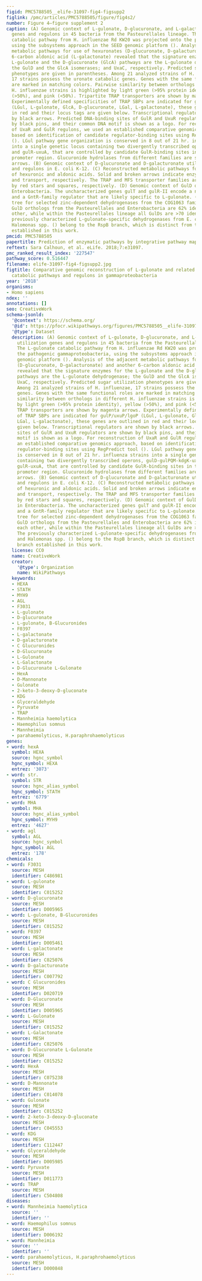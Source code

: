 ```yaml
---
figid: PMC5788505__elife-31097-fig4-figsupp2
figlink: /pmc/articles/PMC5788505/figure/fig4s2/
number: Figure 4—figure supplement 2
caption: (A) Genomic context of L-gulonate, D-glucuronate, and L-galactonate utilization
  genes and regulons in 45 bacteria from the Pasteurellales lineage. The L-gulonate
  catabolic pathway from H. influenzae Rd KW20 was projected onto the pathogenic gammaproteobacteria,
  using the subsystems approach in the SEED genomic platform (). Analysis of the adjacent
  metabolic pathways for use of hexuronates (D-glucuronate, D-galacturonate) and another
  6-carbon aldonic acid (L-galactonate) revealed that the signature enzymes for the
  L-gulonate and the D-glucuronate (GlcA) pathways are the L-gulonate dehydrogenase;
  the GulD and the GlcA isomerases; and UxaC, respectively. Predicted sugar utilization
  phenotypes are given in parentheses. Among 21 analyzed strains of H. influenzae,
  17 strains possess the uronate catabolic genes. Genes with the same functional roles
  are marked in matching colors. Pairwise similarity between orthologs in different
  H. influenzae strains is highlighted by light green (>95% protein identity), yellow
  (>50%), and pink (<50%). Tripartite TRAP transporters are shown by magenta arrows.
  Experimentally defined specificities of TRAP SBPs are indicated for gulP/uxuP/lgoP
  (LGul, L-gulonate, GlcA, D-glucuronate, LGal, L-galactonate), these genes are outlined
  in red and their locus tags are given below. Transcriptional regulators are shown
  by black arrows. Predicted DNA-binding sites of GulR and UxuR regulators are shown
  by black pins, and their common DNA motif is shown as a logo. For reconstruction
  of UxaR and GulR regulons, we used an established comparative genomics approach,
  based on identification of candidate regulator-binding sites using RegPredict tool
  (). LGul pathway gene organization is conserved in 8 out of 21 hr. influenza strains
  into a single genetic locus containing two divergently transcribed operons, gulD-gulPQM-kdgK-uxuB-kdgA
  and gulR-uxuA, that are controlled by candidate GulR-binding sites in their common
  promoter region. Glucuronide hydrolases from different families are shown by white
  arrows. (B) Genomic context of D-glucuronate and D-galacturonate utilization genes
  and regulons in E. coli K-12. (C) Reconstructed metabolic pathways for utilization
  of hexuronic and aldonic acids. Solid and broken arrows indicate enzymatic reactions
  and transport, respectively. The TRAP and MFS transporter families are indicated
  by red stars and squares, respectively. (D) Genomic context of GulD orthologs in
  Enterobacteria. The uncharacterized genes gulT and gulR-II encode a novel MFS-transporter
  and a GntR-family regulator that are likely specific to L-gulonate. (E) Phylogenetic
  tree for selected zinc-dependent dehydrogenases from the COG1063 family. The analyzed
  GulD orthologs from the Pasteurellales and Enterobacteria are 62% identical to each
  other, while within the Pasteurellales lineage all GulDs are >70 identical. The
  previously characterized L-gulonate-specific dehydrogenases from E. coli K-12 and
  Halomonas spp. () belong to the RspB branch, which is distinct from the GulD branch
  established in this work.
pmcid: PMC5788505
papertitle: Prediction of enzymatic pathways by integrative pathway mapping.
reftext: Sara Calhoun, et al. eLife. 2018;7:e31097.
pmc_ranked_result_index: '227547'
pathway_score: 0.516447
filename: elife-31097-fig4-figsupp2.jpg
figtitle: Comparative genomic reconstruction of L-gulonate and related uronic acid
  catabolic pathways and regulons in gammaproteobacteria
year: '2018'
organisms:
- Homo sapiens
ndex: ''
annotations: []
seo: CreativeWork
schema-jsonld:
  '@context': https://schema.org/
  '@id': https://pfocr.wikipathways.org/figures/PMC5788505__elife-31097-fig4-figsupp2.html
  '@type': Dataset
  description: (A) Genomic context of L-gulonate, D-glucuronate, and L-galactonate
    utilization genes and regulons in 45 bacteria from the Pasteurellales lineage.
    The L-gulonate catabolic pathway from H. influenzae Rd KW20 was projected onto
    the pathogenic gammaproteobacteria, using the subsystems approach in the SEED
    genomic platform (). Analysis of the adjacent metabolic pathways for use of hexuronates
    (D-glucuronate, D-galacturonate) and another 6-carbon aldonic acid (L-galactonate)
    revealed that the signature enzymes for the L-gulonate and the D-glucuronate (GlcA)
    pathways are the L-gulonate dehydrogenase; the GulD and the GlcA isomerases; and
    UxaC, respectively. Predicted sugar utilization phenotypes are given in parentheses.
    Among 21 analyzed strains of H. influenzae, 17 strains possess the uronate catabolic
    genes. Genes with the same functional roles are marked in matching colors. Pairwise
    similarity between orthologs in different H. influenzae strains is highlighted
    by light green (>95% protein identity), yellow (>50%), and pink (<50%). Tripartite
    TRAP transporters are shown by magenta arrows. Experimentally defined specificities
    of TRAP SBPs are indicated for gulP/uxuP/lgoP (LGul, L-gulonate, GlcA, D-glucuronate,
    LGal, L-galactonate), these genes are outlined in red and their locus tags are
    given below. Transcriptional regulators are shown by black arrows. Predicted DNA-binding
    sites of GulR and UxuR regulators are shown by black pins, and their common DNA
    motif is shown as a logo. For reconstruction of UxaR and GulR regulons, we used
    an established comparative genomics approach, based on identification of candidate
    regulator-binding sites using RegPredict tool (). LGul pathway gene organization
    is conserved in 8 out of 21 hr. influenza strains into a single genetic locus
    containing two divergently transcribed operons, gulD-gulPQM-kdgK-uxuB-kdgA and
    gulR-uxuA, that are controlled by candidate GulR-binding sites in their common
    promoter region. Glucuronide hydrolases from different families are shown by white
    arrows. (B) Genomic context of D-glucuronate and D-galacturonate utilization genes
    and regulons in E. coli K-12. (C) Reconstructed metabolic pathways for utilization
    of hexuronic and aldonic acids. Solid and broken arrows indicate enzymatic reactions
    and transport, respectively. The TRAP and MFS transporter families are indicated
    by red stars and squares, respectively. (D) Genomic context of GulD orthologs
    in Enterobacteria. The uncharacterized genes gulT and gulR-II encode a novel MFS-transporter
    and a GntR-family regulator that are likely specific to L-gulonate. (E) Phylogenetic
    tree for selected zinc-dependent dehydrogenases from the COG1063 family. The analyzed
    GulD orthologs from the Pasteurellales and Enterobacteria are 62% identical to
    each other, while within the Pasteurellales lineage all GulDs are >70 identical.
    The previously characterized L-gulonate-specific dehydrogenases from E. coli K-12
    and Halomonas spp. () belong to the RspB branch, which is distinct from the GulD
    branch established in this work.
  license: CC0
  name: CreativeWork
  creator:
    '@type': Organization
    name: WikiPathways
  keywords:
  - HEXA
  - STATH
  - MYH9
  - AGL
  - F3031
  - L-gulonate
  - D-glucuronate
  - L-gulonate, B-Glucuronides
  - F0397
  - L-galactonate
  - D-galacturonate
  - C Glucuronides
  - D-Glucuronate
  - L-Gulonate
  - L-Galactonate
  - D-Glucuronate L-Gulonate
  - HexA
  - D-Mannonate
  - Gulonate
  - 2-keto-3-deoxy-D-gluconate
  - KDG
  - Glyceraldehyde
  - Pyruvate
  - TRAP
  - Mannheimia haemolytica
  - Haemophilus somnus
  - Mannheimia
  - parahaemolyticus, H.paraphrohaemolyticus
genes:
- word: hexA
  symbol: HEXA
  source: hgnc_symbol
  hgnc_symbol: HEXA
  entrez: '3073'
- word: str.
  symbol: STR
  source: hgnc_alias_symbol
  hgnc_symbol: STATH
  entrez: '6779'
- word: MHA
  symbol: MHA
  source: hgnc_alias_symbol
  hgnc_symbol: MYH9
  entrez: '4627'
- word: agl
  symbol: AGL
  source: hgnc_symbol
  hgnc_symbol: AGL
  entrez: '178'
chemicals:
- word: F3031
  source: MESH
  identifier: C486981
- word: L-gulonate
  source: MESH
  identifier: C015252
- word: D-glucuronate
  source: MESH
  identifier: D005965
- word: L-gulonate, B-Glucuronides
  source: MESH
  identifier: C015252
- word: F0397
  source: MESH
  identifier: D005461
- word: L-galactonate
  source: MESH
  identifier: C025076
- word: D-galacturonate
  source: MESH
  identifier: C007792
- word: C Glucuronides
  source: MESH
  identifier: D020719
- word: D-Glucuronate
  source: MESH
  identifier: D005965
- word: L-Gulonate
  source: MESH
  identifier: C015252
- word: L-Galactonate
  source: MESH
  identifier: C025076
- word: D-Glucuronate L-Gulonate
  source: MESH
  identifier: C015252
- word: HexA
  source: MESH
  identifier: C075238
- word: D-Mannonate
  source: MESH
  identifier: C014078
- word: Gulonate
  source: MESH
  identifier: C015252
- word: 2-keto-3-deoxy-D-gluconate
  source: MESH
  identifier: C045553
- word: KDG
  source: MESH
  identifier: C112447
- word: Glyceraldehyde
  source: MESH
  identifier: D005985
- word: Pyruvate
  source: MESH
  identifier: D011773
- word: TRAP
  source: MESH
  identifier: C504808
diseases:
- word: Mannheimia haemolytica
  source: ''
  identifier: ''
- word: Haemophilus somnus
  source: MESH
  identifier: D006192
- word: Mannheimia
  source: ''
  identifier: ''
- word: parahaemolyticus, H.paraphrohaemolyticus
  source: MESH
  identifier: D000848
---
```

